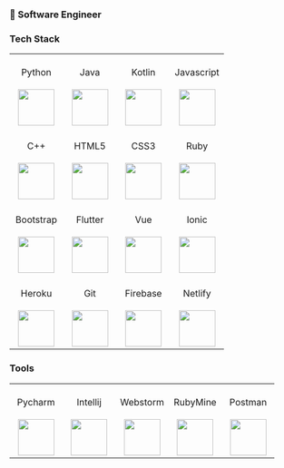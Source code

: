 
### 📝  Software Engineer 


<!--
<table> 
 <tbody>
  <tr valign="top">
    <td width="25%" align="center">
      <br><h3><a href="https://rideamtech.com">Rideam Technologies</a></h3>
        <img height="64px" src="https://rideamtech.com/assets/img/ico.png">
      	<br>
      	<p>
          Dedicated to innovation & research, with focus on Custom and Enterprise Software Solutions, Web 	  		Design, Mobile Apps, IoT and Embedded Systems
      </p>
     </td>
  </tr>
  </tbody>
</table>
-->



### Tech Stack

<table style="border: none">
  <tbody>
    <tr valign="top">
       <td width="25%" align="center">
        <br><span>Python</span><br><br>
        <img height="64px" src="https://cdn.svgporn.com/logos/python.svg"><br>
      </td>
      <td width="25%" align="center">
        <br><span>Java</span><br><br>
        <img height="64px" src="https://cdn.svgporn.com/logos/java.svg"><br>
      </td>
      <td width="25%" align="center">
        <br><span>Kotlin</span><br><br>
        <img height="64px" src="https://cdn.svgporn.com/logos/kotlin.svg"><br>
      </td>
      <td width="25%" align="center">
        <br><span>Javascript</span><br><br>
        <img height="64px" src="https://cdn.svgporn.com/logos/javascript.svg"><br>
      </td>
    </tr>
    <tr valign="top">
        <td width="25%" align="center">
         <br><span>C++</span><br><br>
         <img height="64px" src="https://cdn.svgporn.com/logos/c-plusplus.svg"><br>
       </td>
       <td width="25%" align="center">
         <br><span>HTML5</span><br><br>
         <img height="64px" src="https://cdn.svgporn.com/logos/html-5.svg"><br>
       </td>
       <td width="25%" align="center">
         <br><span>CSS3</span><br><br>
         <img height="64px" src="https://cdn.svgporn.com/logos/css-3.svg"><br>
       </td>
       <td width="25%" align="center">
         <br><span>Ruby</span><br><br>
         <img height="64px" src="https://cdn.svgporn.com/logos/ruby.svg"><br>
       </td>
     </tr>
    <tr valign="top">
      <td width="25%" align="center">
        <br><span>Bootstrap</span><br><br>
        <img height="64px" src="https://cdn.svgporn.com/logos/bootstrap.svg"><br>
      </td>
      <td width="25%" align="center">
        <br><span>Flutter</span><br><br>
        <img height="64px" src="https://cdn.svgporn.com/logos/flutter.svg"><br>
      </td>
      <td width="25%" align="center">
        <br><span>Vue</span><br><br>
        <img height="64px" src="https://cdn.svgporn.com/logos/vue.svg"><br>
      </td>
      <td width="25%" align="center">
        <br><span>Ionic</span><br><br>
        <img height="64px" src="https://cdn.svgporn.com/logos/ionic.svg"><br>
      </td>
    </tr>
    <tr valign="top">
      <td width="25%" align="center">
        <br><span>Heroku</span><br><br>
        <img height="64px" src="https://cdn.svgporn.com/logos/heroku-icon.svg"><br>
      </td>
      <td width="25%" align="center">
        <br><span>Git</span><br><br>
        <img height="64px" src="https://cdn.svgporn.com/logos/git.svg"><br>
      </td>
      <td width="25%" align="center">
        <br><span>Firebase</span><br><br>
        <img height="64px" src="https://cdn.svgporn.com/logos/firebase.svg"><br>
      </td>
      <td width="25%" align="center">
        <br><span>Netlify</span><br><br>
        <img height="64px" src="https://cdn.svgporn.com/logos/netlify.svg"><br>
      </td>
    </tr>
  </tbody>
</table>



### Tools

<table style="border: none">
  <tbody>
    <tr valign="top">
       <td width="20%" align="center">
        <br><span>Pycharm</span><br><br>
        <img height="64px" src="https://cdn.svgporn.com/logos/pycharm.svg">
      </td>
      <td width="20%" align="center">
        <br><span>Intellij</span><br><br>
        <img height="64px" src="https://cdn.svgporn.com/logos/intellij-idea.svg">
      </td>
      <td width="20%" align="center">
        <br><span>Webstorm</span><br><br>
        <img height="64px" src="https://cdn.svgporn.com/logos/webstorm.svg">
      </td>
      <td width="20%" align="center">
        <br><span>RubyMine</span><br><br>
        <img height="64px" src="https://cdn.svgporn.com/logos/rubymine.svg">
      </td>
      <td width="20%" align="center">
         <br><span>Postman</span><br><br>
         <img height="64px" src="https://cdn.svgporn.com/logos/postman.svg">
       </td>
    </tr>
 </tbody>
</table>




